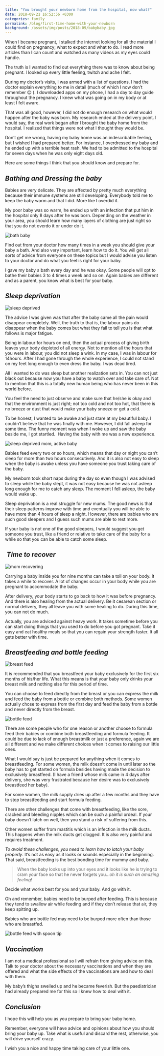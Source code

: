 ```yaml
---
title: "You brought your newborn home from the hospital, now what?"
date: 2018-09-21 16:52:56 +0300
categories: family
permalink: /blog/first-time-home-with-your-newborn
background: /assets/img/posts/2018-09/babybaby.jpg
---
```


When I became pregnant, I stalked the internet looking for all the material I could find on pregnancy; what to expect and what to do. I read more articles than I can count and watched as many videos as my eyes could handle.

The truth is I wanted to find out everything there was to know about being pregnant. I looked up every little feeling, twitch and ache I felt.

During my doctor’s visits, I was armed with a list of questions. I had the doctor explain everything to me in detail (much of which I now don’t remember 😉 ). I downloaded apps on my phone, I had a day to day guide throughout the pregnancy. I knew what was going on in my body or at least I felt aware.

That was all good, however, I did not do enough research on what would happen after the baby was born. My research ended at the delivery point. I would say, the real work began after I brought the baby home from the hospital. I realized that things were not what I thought they would be.

Don’t get me wrong, having my baby home was an indescribable feeling, but I wished I had prepared better. For instance, I overdressed my baby and he ended up with a terrible heat rash. We had to be admitted to the hospital for seven days when he was only eight days old.

Here are some things I think that you should know and prepare for.

## **_Bathing and Dressing the baby_**

Babies are very delicate. They are affected by pretty much everything because their immune systems are still developing. Everybody told me to keep the baby warm and that I did. More like I overdid it.

My poor baby was so warm, he ended up with an infection that put him in the hospital only 8 days after he was born. Depending on the weather in your area, you should learn how many layers of clothing are just right so that you do not overdo it or under do it.

<p class="text-center">
<img src="/assets/img/posts/2018-09/bath-baby.jpeg" alt="bath baby">
</p>

Find out from your doctor how many times in a week you should give your baby a bath. And also very important, learn how to do it. You will get all sorts of advice from everyone on these topics but I would advise you listen to your doctor and do what you feel is right for your baby.

I gave my baby a bath every day and he was okay. Some people will opt to bathe their babies 3 to 4 times a week and so on. Again babies are different and as a parent, you know what is best for your baby.

## **_Sleep deprivation_**

<p class="text-center">
<img src="/assets/img/posts/2018-09/sleep-deprived.jpeg" alt="sleep deprived">
</p>

The advice I was given was that after the baby came all the pain would disappear completely. Well, the truth to that is, the labour pains do disappear when the baby comes but what they fail to tell you is that what follows is major fatigue.

Being in labour for hours on end, then the actual process of giving birth leaves your body depleted of all energy. Not to mention all the hours that you were in labour, you did not sleep a wink. In my case, I was in labour for 14hours. After I had gone through the whole experience, I could not stand on my feet long enough to even dress the baby. I was dead tired.

All I wanted to do was sleep but another realization sets in. You can not just black out because now you have a baby to watch over and take care of. Not to mention that this is a totally new human being who has never been in this world before.

You feel the need to just observe and make sure that he/she is okay and that the environment is just right; not too cold and not too hot, that there is no breeze or dust that would make your baby sneeze or get a cold.

To be honest, I wanted to be awake and just stare at my beautiful baby. I couldn’t believe that he was finally with me. However, I did fall asleep for some time. The funny moment was when I woke up and saw the baby beside me, I got startled.  Having the baby with me was a new experience.

<p class="text-center">
<img alt="sleep deprived mom, active baby" src="/assets/img/posts/2018-09/sleep-deprived-mom-active-baby.jpeg">
</p>

Babies feed every two or so hours, which means that day or night you can’t sleep for more than two hours consecutively. And it is also not easy to sleep when the baby is awake unless you have someone you trust taking care of the baby.

My newborn took short naps during the day so even though I was advised to sleep while the baby slept, it was not easy because he was not asleep long enough for me to catch any sleep. The moment I fell asleep, the baby would wake up.

Sleep deprivation is a real struggle for new mums. The good news is that their sleep patterns improve with time and eventually you will be able to have more than 4 hours of sleep a night. However, there are babies who are such good sleepers and I guess such mums are able to rest more.

If your baby is not one of the good sleepers, I would suggest you get someone you trust, like a friend or relative to take care of the baby for a while so that you can be able to catch some sleep.

##  **_Time to recover_**

<p class="text-center">
<img alt="mom recovering" src="/assets/img/posts/2018-09/recovery.jpeg">
</p>

Carrying a baby inside you for nine months can take a toll on your body. It takes a while to recover. A lot of changes occur in your body while you are pregnant to accommodate the baby.

After delivery, your body starts to go back to how it was before pregnancy. And there is also healing from the actual delivery. Be it cesarean section or normal delivery, they all leave you with some healing to do. During this time, you can not do much.

Actually, you are adviced against heavy work. It takes sometime before you can start doing things that you used to do before you got pregnant. Take it easy and eat healthy meals so that you can regain your strength faster. It all gets better with time.

## **_Breastfeeding and bottle feeding_**

<p class="text-center">
<img alt="breast feed" src="/assets/img/posts/2018-09/breast-feed.jpeg">
</p>

It is recommended that you breastfeed your baby exclusively for the first six months of his/her life. What this means is that your baby only drinks your breast milk and nothing else for this period of time.

You can choose to feed directly from the breast or you can express the milk and feed the baby from a bottle or combine both methods. Some women actually chose to express from the first day and feed the baby from a bottle and never directly from the breast.

<p class="text-center">
<img alt="bottle feed" src="/assets/img/posts/2018-09/bottle-feed.jpeg">
</p>

There are some people who for one reason or another choose to formula feed their babies or combine both breastfeeding and formula feeding. It could be due to lack of enough breastmilk or just a preference, again we are all different and we make different choices when it comes to raising our little ones.

What I would say is just be prepared for anything when it comes to breastfeeding. For some women, the milk doesn’t come in until later so the baby has to get started on formula besides having made the decision to exclusively breastfeed. (I have a friend whose milk came in 4 days after delivery, she was very frustrated because her desire was to exclusively breastfeed her baby).

For some women, the milk supply dries up after a few months and they have to stop breastfeeding and start formula feeding.

There are other challenges that come with breastfeeding, like the sore, cracked and bleeding nipples which can be such a painful ordeal. If your baby doesn’t latch on well, then you stand a risk of suffering from this.

Other women suffer from mastitis which is an infection in the milk ducts. This happens when the milk ducts get clogged. It is also very painful and requires treatment.

_To avoid these challenges, you need to learn how to latch your baby properly_. It’s not as easy as it looks or sounds especially in the beginning. That said, breastfeeding is the best bonding time for mummy and baby.

> When the baby looks up into your eyes and it looks like he is trying to cram your face so that he never forgets you…_oh it is such an amazing feeling_!

Decide what works best for you and your baby. And go with it.

Oh and remember, babies need to be burped after feeding. This is because they tend to swallow air while feeding and if they don’t release that air, they keep spitting up.

Babies who are bottle fed may need to be burped more often than those who are breastfed.

<p class="text-center">
<img alt="bottle feed with spoon tip" src="/assets/img/posts/2018-09/bottle-feed-spoon.jpeg">
</p>

## _**Vaccination**_

I am not a medical professional so I will refrain from giving advice on this. Talk to your doctor about the necessary vaccinations and when they are offered and what the side effects of the vaccinations are and how to deal with them.

My baby’s thighs swelled up and he became feverish. But the paediatrician had already prepared me for this so I knew how to deal with it.

## _**Conclusion**_

I hope this will help you as you prepare to bring your baby home.

Remember, everyone will have advice and opinions about how you should bring your baby up. Take what is useful and discard the rest, otherwise, you will drive yourself crazy.

I wish you a nice and happy time taking care of your little one.

